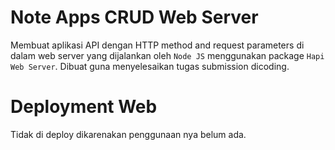 # Note Apps CRUD Web Server

Membuat aplikasi API dengan HTTP method and request parameters di dalam web server yang dijalankan oleh `Node JS` menggunakan package `Hapi Web Server`. Dibuat guna menyelesaikan tugas submission dicoding.

# Deployment Web

Tidak di deploy dikarenakan penggunaan nya belum ada.
